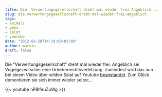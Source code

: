 ```yaml
---
title: Die  Verwertungsgesellschaft dreht mal wieder frei Angeblich...
slug: die-verwertungsgesellschaft-dreht-mal-wieder-frei-angeblich
tags:
- animals
- gema
- salat
- youtube
date: "2012-02-28T14:19:00+01:00"
author: marvin
draft: false
---
```

Die "Verwertungsgesellschaft" dreht mal wieder frei. Angeblich sei
Vogelgezwitscher eine Urheberrechtsverletzung. Zumindest wird das nun
bei einem Video über wilden Salat auf Youtube
[beanstandet](http://goo.gl/6vnHa). Zum Glück demontieren sie sich immer
wieder selbst...

{{< youtube nPBlfeuZuWg >}}